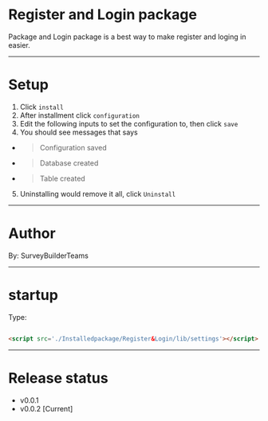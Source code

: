 # Register and Login package

Package and Login package is a best way 
to make register and loging in easier.

***

# Setup

1. Click ```install```
2. After installment click ```configuration```
3. Edit the following inputs to set the configuration to,
 then click ```save```
4. You should see messages that says
 * > Configuration saved

 * > Database created

 * > Table created

5. Uninstalling would remove it all, click ```Uninstall```

***

# Author

By: SurveyBuilderTeams

***

# startup

Type:
```html

<script src='./Installedpackage/Register&Login/lib/settings'></script>

```

***

# Release status 

* v0.0.1
* v0.0.2 [Current]
